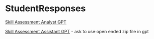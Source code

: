 # StudentResponses

[Skill Assessment Analyst GPT](https://chatgpt.com/g/g-685d923ecc808191908cf46aa488b03f-skill-assessment-analyst)

[Skill Assessment Assistant GPT](https://chatgpt.com/g/g-686fea55f9e08191ab8a9a2c2f51abd2-skill-assessment-assistant) - ask to use open ended zip file in gpt

